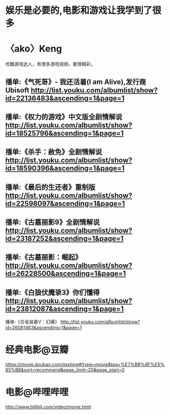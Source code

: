 ﻿
娱乐是必要的,电影和游戏让我学到了很多
=====================================

〈ako〉Keng
===========
优酷游戏达人，有很多游戏视频，都很精彩。

播单:《气死哥》- 我还活着(I am Alive),发行商 Ubisoft
http://list.youku.com/albumlist/show?id=22136483&ascending=1&page=1
--
播单:《权力的游戏》中文版全剧情解说
http://list.youku.com/albumlist/show?id=18525796&ascending=1&page=1
--
播单:《杀手：赦免》全剧情解说
http://list.youku.com/albumlist/show?id=18590396&ascending=1&page=1
--
播单:《最后的生还者》重制版
http://list.youku.com/albumlist/show?id=22598097&ascending=1&page=1
--
播单:《古墓丽影9》全剧情解说
http://list.youku.com/albumlist/show?id=23187252&ascending=1&page=1
--
播单:《古墓丽影：崛起》
http://list.youku.com/albumlist/show?id=26228500&ascending=1&page=1
--
播单:《白狼伏魔录3》你们懂得
http://list.youku.com/albumlist/show?id=23812087&ascending=1&page=1
--
播单:《合金装备V：幻痛》
http://list.youku.com/albumlist/show?id=26081463&ascending=1&page=1

经典电影@豆瓣
=============
https://movie.douban.com/explore#!type=movie&tag=%E7%BB%8F%E5%85%B8&sort=recommend&page_limit=20&page_start=0

电影@哔哩哔哩
=============
http://www.bilibili.com/video/movie.html



